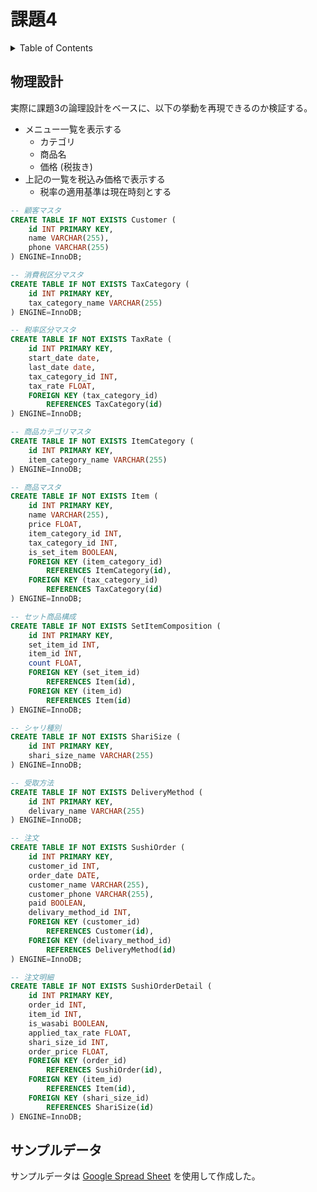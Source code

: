 # 課題4

<!-- START doctoc generated TOC please keep comment here to allow auto update -->
<!-- DON'T EDIT THIS SECTION, INSTEAD RE-RUN doctoc TO UPDATE -->
<details>
<summary>Table of Contents</summary>

- [物理設計](#%E7%89%A9%E7%90%86%E8%A8%AD%E8%A8%88)
- [サンプルデータ](#%E3%82%B5%E3%83%B3%E3%83%97%E3%83%AB%E3%83%87%E3%83%BC%E3%82%BF)

</details>
<!-- END doctoc generated TOC please keep comment here to allow auto update -->

## 物理設計

実際に課題3の論理設計をベースに、以下の挙動を再現できるのか検証する。

- メニュー一覧を表示する
  - カテゴリ
  - 商品名
  - 価格 (税抜き)
- 上記の一覧を税込み価格で表示する
  - 税率の適用基準は現在時刻とする

```sql
-- 顧客マスタ
CREATE TABLE IF NOT EXISTS Customer (
    id INT PRIMARY KEY,
    name VARCHAR(255),
    phone VARCHAR(255)
) ENGINE=InnoDB;

-- 消費税区分マスタ
CREATE TABLE IF NOT EXISTS TaxCategory (
    id INT PRIMARY KEY,
    tax_category_name VARCHAR(255)
) ENGINE=InnoDB;

-- 税率区分マスタ
CREATE TABLE IF NOT EXISTS TaxRate (
    id INT PRIMARY KEY,
    start_date date,
    last_date date,
    tax_category_id INT,
    tax_rate FLOAT,
    FOREIGN KEY (tax_category_id)
        REFERENCES TaxCategory(id)
) ENGINE=InnoDB;

-- 商品カテゴリマスタ
CREATE TABLE IF NOT EXISTS ItemCategory (
    id INT PRIMARY KEY,
    item_category_name VARCHAR(255)
) ENGINE=InnoDB;

-- 商品マスタ
CREATE TABLE IF NOT EXISTS Item (
    id INT PRIMARY KEY,
    name VARCHAR(255),
    price FLOAT,
    item_category_id INT,
    tax_category_id INT,
    is_set_item BOOLEAN,
    FOREIGN KEY (item_category_id)
        REFERENCES ItemCategory(id),
    FOREIGN KEY (tax_category_id)
        REFERENCES TaxCategory(id)
) ENGINE=InnoDB;

-- セット商品構成
CREATE TABLE IF NOT EXISTS SetItemComposition (
    id INT PRIMARY KEY,
    set_item_id INT,
    item_id INT,
    count FLOAT,
    FOREIGN KEY (set_item_id)
        REFERENCES Item(id),
    FOREIGN KEY (item_id)
        REFERENCES Item(id)
) ENGINE=InnoDB;

-- シャリ種別
CREATE TABLE IF NOT EXISTS ShariSize (
    id INT PRIMARY KEY,
    shari_size_name VARCHAR(255)
) ENGINE=InnoDB;

-- 受取方法
CREATE TABLE IF NOT EXISTS DeliveryMethod (
    id INT PRIMARY KEY,
    delivary_name VARCHAR(255)
) ENGINE=InnoDB;

-- 注文
CREATE TABLE IF NOT EXISTS SushiOrder (
    id INT PRIMARY KEY,
    customer_id INT,
    order_date DATE,
    customer_name VARCHAR(255),
    customer_phone VARCHAR(255),
    paid BOOLEAN,
    delivary_method_id INT,
    FOREIGN KEY (customer_id)
        REFERENCES Customer(id),
    FOREIGN KEY (delivary_method_id)
        REFERENCES DeliveryMethod(id)
) ENGINE=InnoDB;

-- 注文明細
CREATE TABLE IF NOT EXISTS SushiOrderDetail (
    id INT PRIMARY KEY,
    order_id INT,
    item_id INT,
    is_wasabi BOOLEAN,
    applied_tax_rate FLOAT,
    shari_size_id INT,
    order_price FLOAT,
    FOREIGN KEY (order_id)
        REFERENCES SushiOrder(id),
    FOREIGN KEY (item_id)
        REFERENCES Item(id),
    FOREIGN KEY (shari_size_id)
        REFERENCES ShariSize(id)
) ENGINE=InnoDB;
```

## サンプルデータ

サンプルデータは [Google Spread Sheet](https://docs.google.com/spreadsheets/d/1ePLciL0BeTwNiJC_K4yfBLfe4ujrR_ecgttDUoCMdlE/edit?usp=sharing) を使用して作成した。

```sql

```

